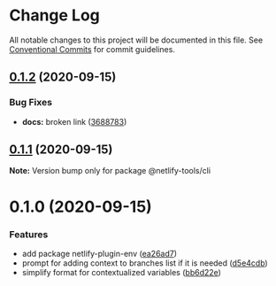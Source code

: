 # Change Log

All notable changes to this project will be documented in this file.
See [Conventional Commits](https://conventionalcommits.org) for commit guidelines.

## [0.1.2](https://github.com/jorgesuarezch/netlify-tools/compare/@netlify-tools/cli@0.1.1...@netlify-tools/cli@0.1.2) (2020-09-15)


### Bug Fixes

* **docs:** broken link ([3688783](https://github.com/jorgesuarezch/netlify-tools/commit/3688783dd7448e369a988fdcfc8c6073b1d195c8))





## [0.1.1](https://github.com/jorgesuarezch/netlify-tools/compare/@netlify-tools/cli@0.1.0...@netlify-tools/cli@0.1.1) (2020-09-15)

**Note:** Version bump only for package @netlify-tools/cli

# 0.1.0 (2020-09-15)

### Features

- add package netlify-plugin-env ([ea26ad7](https://github.com/jorgesuarezch/netlify-tools/commit/ea26ad78afff6b752672ab0abbcb73b54ea1bb68))
- prompt for adding context to branches list if it is needed ([d5e4cdb](https://github.com/jorgesuarezch/netlify-tools/commit/d5e4cdb53dcf95296a701a6a5785db8ccdbe018a))
- simplify format for contextualized variables ([bb6d22e](https://github.com/jorgesuarezch/netlify-tools/commit/bb6d22e268bb6b4b1b0252dd189942845a408a70))
